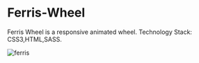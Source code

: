 # Ferris-Wheel
Ferris Wheel is a responsive animated wheel. Technology Stack: CSS3,HTML,SASS.

![ferris](https://user-images.githubusercontent.com/99597655/174076524-c144650b-5c94-425d-be0b-53dee412b47c.gif)



